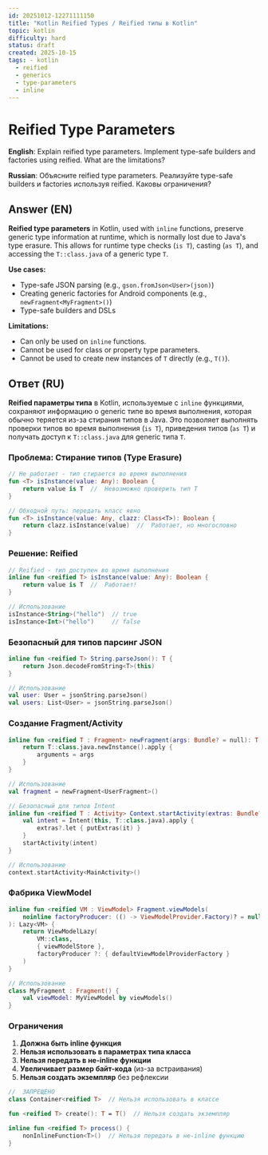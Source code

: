 ```yaml
---
id: 20251012-12271111150
title: "Kotlin Reified Types / Reified типы в Kotlin"
topic: kotlin
difficulty: hard
status: draft
created: 2025-10-15
tags: - kotlin
  - reified
  - generics
  - type-parameters
  - inline
---
```

# Reified Type Parameters

**English**: Explain reified type parameters. Implement type-safe builders and factories using reified. What are the limitations?

**Russian**: Объясните reified type parameters. Реализуйте type-safe builders и factories используя reified. Каковы ограничения?

## Answer (EN)

**Reified type parameters** in Kotlin, used with `inline` functions, preserve generic type information at runtime, which is normally lost due to Java's type erasure. This allows for runtime type checks (`is T`), casting (`as T`), and accessing the `T::class.java` of a generic type `T`.

**Use cases:**
- Type-safe JSON parsing (e.g., `gson.fromJson<User>(json)`)
- Creating generic factories for Android components (e.g., `newFragment<MyFragment>()`)
- Type-safe builders and DSLs

**Limitations:**
- Can only be used on `inline` functions.
- Cannot be used for class or property type parameters.
- Cannot be used to create new instances of `T` directly (e.g., `T()`).

## Ответ (RU)

**Reified параметры типа** в Kotlin, используемые с `inline` функциями, сохраняют информацию о generic типе во время выполнения, которая обычно теряется из-за стирания типов в Java. Это позволяет выполнять проверки типов во время выполнения (`is T`), приведения типов (`as T`) и получать доступ к `T::class.java` для generic типа `T`.

### Проблема: Стирание типов (Type Erasure)

```kotlin
// Не работает - тип стирается во время выполнения
fun <T> isInstance(value: Any): Boolean {
    return value is T  //  Невозможно проверить тип T
}

// Обходной путь: передать класс явно
fun <T> isInstance(value: Any, clazz: Class<T>): Boolean {
    return clazz.isInstance(value)  //  Работает, но многословно
}
```

### Решение: Reified

```kotlin
// Reified - тип доступен во время выполнения
inline fun <reified T> isInstance(value: Any): Boolean {
    return value is T  //  Работает!
}

// Использование
isInstance<String>("hello")  // true
isInstance<Int>("hello")     // false
```

### Безопасный для типов парсинг JSON

```kotlin
inline fun <reified T> String.parseJson(): T {
    return Json.decodeFromString<T>(this)
}

// Использование
val user: User = jsonString.parseJson()
val users: List<User> = jsonString.parseJson()
```

### Создание Fragment/Activity

```kotlin
inline fun <reified T : Fragment> newFragment(args: Bundle? = null): T {
    return T::class.java.newInstance().apply {
        arguments = args
    }
}

// Использование
val fragment = newFragment<UserFragment>()

// Безопасный для типов Intent
inline fun <reified T : Activity> Context.startActivity(extras: Bundle? = null) {
    val intent = Intent(this, T::class.java).apply {
        extras?.let { putExtras(it) }
    }
    startActivity(intent)
}

// Использование
context.startActivity<MainActivity>()
```

### Фабрика ViewModel

```kotlin
inline fun <reified VM : ViewModel> Fragment.viewModels(
    noinline factoryProducer: (() -> ViewModelProvider.Factory)? = null
): Lazy<VM> {
    return ViewModelLazy(
        VM::class,
        { viewModelStore },
        factoryProducer ?: { defaultViewModelProviderFactory }
    )
}

// Использование
class MyFragment : Fragment() {
    val viewModel: MyViewModel by viewModels()
}
```

### Ограничения

1.  **Должна быть inline функция**
2.  **Нельзя использовать в параметрах типа класса**
3.  **Нельзя передать в не-inline функции**
4.  **Увеличивает размер байт-кода** (из-за встраивания)
5.  **Нельзя создать экземпляр** без рефлексии

```kotlin
//  ЗАПРЕЩЕНО
class Container<reified T>  // Нельзя использовать в классе

fun <reified T> create(): T = T()  // Нельзя создать экземпляр

inline fun <reified T> process() {
    nonInlineFunction<T>()  // Нельзя передать в не-inline функцию
}
```
